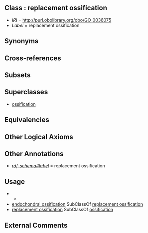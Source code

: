 
## Class : replacement ossification

 * *IRI* = http://purl.obolibrary.org/obo/GO_0036075
 * *Label* = replacement ossification

## Synonyms


## Cross-references


## Subsets


## Superclasses

 * [ossification](../../GO/03/GO_0001503.md)

## Equivalencies


## Other Logical Axioms


## Other Annotations

 * *[rdf-schema#label](../../el/rdf-schema#label.md)* = replacement ossification

## Usage

 * -
 * [endochondral ossification](../../GO/58/GO_0001958.md) SubClassOf [replacement ossification](../../GO/75/GO_0036075.md)
 * [replacement ossification](../../GO/75/GO_0036075.md) SubClassOf [ossification](../../GO/03/GO_0001503.md)

## External Comments

